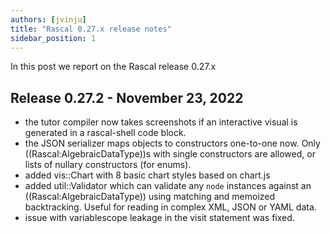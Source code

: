 ```yaml
---
authors: [jvinju]
title: "Rascal 0.27.x release notes"
sidebar_position: 1
---
```


In this post we report on the Rascal release 0.27.x

<!--truncate-->

## Release 0.27.2 - November 23, 2022

* the tutor compiler now takes screenshots if an interactive visual is generated in a rascal-shell code block.
* the JSON serializer maps objects to constructors one-to-one now. Only ((Rascal:AlgebraicDataType))s with single constructors are allowed, or lists of nullary constructors (for enums).
* added vis::Chart with 8 basic chart styles based on chart.js
* added util::Validator which can validate any `node` instances against an ((Rascal:AlgebraicDataType)) using matching and memoized backtracking. Useful for reading in complex XML, JSON or YAML data.
* issue with variablescope leakage in the visit statement was fixed.
